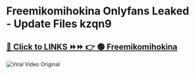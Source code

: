 
 # Freemikomihokina Onlyfans Leaked - Update Files kzqn9

## <h2><a href="https://clipsfans.com/Freemikomihokina&ref=git">🔗 Click to LINKS ⏩⏩ 👉 🟢 Freemikomihokina </a></h2>

<a href="https://clipsfans.com/Freemikomihokina&ref=git" rel="nofollow" data-target="animated-image.originalLink"><img src="https://i.ibb.co.com/xMMVF88/686577567.gif" alt="Viral Video Original" style="max-width: 100%; display: inline-block;" data-target="animated-image.originalImage"></a>

